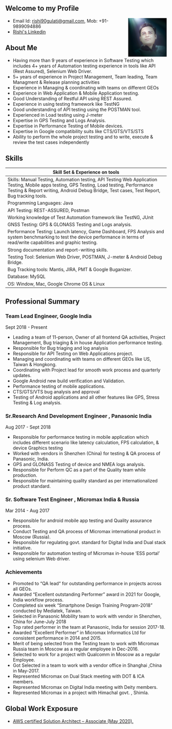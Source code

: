 ## Welcome to my Profile

<a><img src="Rishi.jpg" align="right" height="120" width="120" ></a>

- Email Id: rishi90gulati@gmail.com, Mob: +91- 9899094886
- [Rishi's Linkedin](https://www.linkedin.com/in/rgcool/)

## About Me

- Having more than 9 years of experience in Software Testing which includes 4+ years of Automation testing experience in tools like API (Rest Assured), Selenium Web Driver.
- 5+ years of experience in Project Management, Team leading, Team Managment & Release planning activities 
- Experience in Managing & coordinating with teams on different GEOs  
- Experience in Web Application & Mobile Application testing.
- Good Understanding of Restful API using REST Assured.
- Experience in using testing framework like TestNG
- Good understanding of API testing using the POSTMAN tool.
- Experienced in Load testing using J-meter
- Expertise in GPS Testing and Logs Analysis.
- Expertise in Performance Testing of Mobile devices.
- Expertise in Google compatibility suits like CTS/GTS/VTS/STS
- Ability to perform the whole project testing and to write, execute & review the test cases independently



## Skills

| Skill Set & Experience on tools| 
| ------------- |
|  Skills: Manual Testing, Automation testing, API Testing Web Application Testing, Mobile apps testing, GPS Testing, Load testing, Performance Testing & Report writing, Android Debug Bridge, Test cases, Test	Report, Bug tracking tools.
|  Programming Languages:  Java
|  API Testing: REST-ASSURED, Postman 
|  Working knowledge of Test Automation framework like TestNG, JUnit
|  GNSS Testing: GPS & GLONASS Testing and Logs analysis.
|  Performance Testing: Launch latency, Game Dashboard, FPS Analysis and system benchmarking to test the device performance in   terms of read/write capabilities and graphic testing.
|  Strong documentation and report-writing skills.
|  Testing Tool: Selenium Web Driver, POSTMAN, J-meter & Android Debug Bridge.
|  Bug Tracking tools: Mantis, JIRA, PMT & Google Buganizer.
|  Database:  MySQL
|  OS: Window, Mac, Google Chrome OS & Linux

## Professional Summary

### Team Lead Engineer, Google India 
Sept 2018 - Present

- Leading a team of 11-person, Owner of all frontend QA activities, Project Management, Bug triaging & in house Application performance testing.
- Responsible for Bug triaging and log analysis
- Responsible for API Testing on Web Applications project.
- Managing and coordinating with teams on different GEOs like US, Taiwan & Hongkong.
- Coordinating with Project lead for smooth work process and quarterly updates.
- Google Android new build verification and Validation.
- Performance testing of mobile applications.
- CTS/GTS/VTS bug analysis and approval
- Testing of Android applications and all other features like GPS, Stress Testing & Log analysis.

### Sr.Research And Development Engineer , Panasonic India
Aug 2017 - Sept 2018

- Responsible for performance testing in mobile application which includes different scenario like latency calculation, FPS calculation, & device Graphics testing
- Worked with vendors in Shenzhen (China) for testing & QA process of Panasonic, India.
- GPS and GLONASS Testing of device and NMEA logs analysis.
- Responsible for Perform QC as a part of the Quality team while production.
- Responsible for maintaining quality standard as per internationalized product standard.

### Sr. Software Test Engineer , Micromax India & Russia
Mar 2014 - Aug 2017

- Responsible for android mobile app testing and Quality assurance process.
- Conduct Testing and QA process of Micromax international product in Moscow (Russia).
- Responsible for regulating govt. standard for Digital India and Dual stack initiative.
- Responsible for automation testing of Micromax in-house ‘ESS portal’ using selenium Web driver.


### Achievements

- Promoted to “QA lead“ for outstanding performance in projects across all GEOs.
- Awarded “Excellent outstanding Performer” award in 2021 for Google, India workflow process.
- Completed six week “Smartphone Design Training Program-2018” conducted by Mediatek, Taiwan.
- Selected in Panasonic Mobility team to work with vendor in Shenzhen, China for June-July 2018
- Top rated performer in the team at Panasonic, India for session 2017-18.
- Awarded “Excellent Performer” in Micromax Informatics Ltd for consistent performance in 2014 and 2015.
- Merit of being selected from the Testing team to work with Micromax Russia team in Moscow as a regular employee in Dec-2016.
- Selected to work for a project with Qualcomm in Moscow as a regular Employee.
- Got Selected in a team to work with a vendor office in Shanghai ,China in May-2017.
- Represented Micromax on Dual Stack meeting with DOT & ICA members.
- Represented Micromax on Digital India meeting with Deity members.
- Represented Micromax in a project with Himachal govt. , Shimla.

## Global Work Exposure

<!-- - [Splunk Certified Power-User (Dec 2020)](https://drive.google.com/file/d/1f-VceeQMooEubVekCQvU1LIMrbi9SW3S/view?usp=sharing)-->
- [AWS certified Solution Architect – Associate (May 2020).](https://drive.google.com/file/d/1c4yYsJI05XNnJr3dX7nZhfT4cNOjTRFA/view?usp=sharing)
<!--- [Project Management by Adelaide University, Australia (Oct 2017)](https://drive.google.com/file/d/1ib7RsY9sfM9b0e1Eo1mzq6LfXTsqeZHM/view?usp=sharing) -->


<div data-iframe-width="150" data-iframe-height="270" data-share-badge-id="42c2a6b9-c168-4560-a51c-b01d8a7906b1" data-share-badge-host="https://www.credly.com"></div><script type="text/javascript" async src="//cdn.credly.com/assets/utilities/embed.js"></script>
